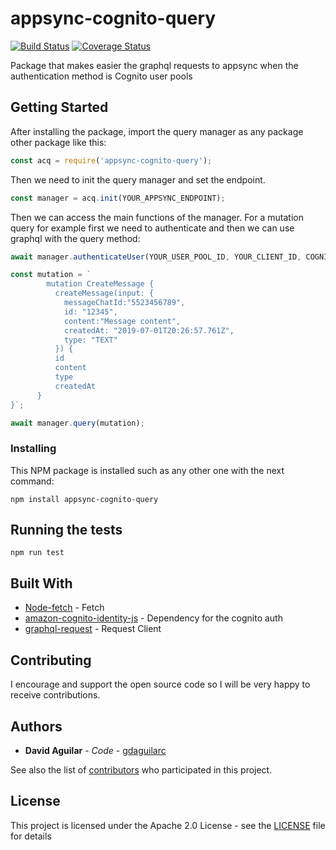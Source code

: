 # appsync-cognito-query

[![Build Status](https://travis-ci.org/gdaguilarc/appsync-cognito-query.svg?branch=master)](https://travis-ci.org/gdaguilarc/appsync-cognito-query) [![Coverage Status](https://coveralls.io/repos/github/gdaguilarc/appsync-cognito-query/badge.svg?branch=master)](https://coveralls.io/github/gdaguilarc/appsync-cognito-query?branch=master)

Package that makes easier the graphql requests to appsync when the authentication method is Cognito user pools

## Getting Started

After installing the package, import the query manager as any package other package like this:

```js
const acq = require('appsync-cognito-query');
```

Then we need to init the query manager and set the endpoint.

```js
const manager = acq.init(YOUR_APPSYNC_ENDPOINT);
```

Then we can access the main functions of the manager. For a mutation query for example first we need to authenticate and then we can use graphql with the query method:

```js
await manager.authenticateUser(YOUR_USER_POOL_ID, YOUR_CLIENT_ID, COGNITO_USER_USERNAME, COGNITO_USER_PASSWORD);

const mutation = `
        mutation CreateMessage {
          createMessage(input: {
            messageChatId:"5523456789",
            id: "12345",
            content:"Message content",
            createdAt: "2019-07-01T20:26:57.761Z",
            type: "TEXT"
          }) {
          id
          content
          type
          createdAt
      }
}`;

await manager.query(mutation);
```

### Installing

This NPM package is installed such as any other one with the next command:

```terminal
npm install appsync-cognito-query
```

## Running the tests

```terminal
npm run test
```

## Built With

- [Node-fetch](https://github.com/bitinn/node-fetch) - Fetch
- [amazon-cognito-identity-js](https://github.com/amazon-archives/amazon-cognito-identity-js) - Dependency for the cognito auth
- [graphql-request](https://github.com/prisma/graphql-request) - Request Client

## Contributing

I encourage and support the open source code so I will be very happy to receive contributions.

## Authors

- **David Aguilar** - _Code_ - [gdaguilarc](https://github.com/gdaguilarc)

See also the list of [contributors](https://github.com/your/project/contributors) who participated in this project.

## License

This project is licensed under the Apache 2.0 License - see the [LICENSE](LICENSE) file for details
